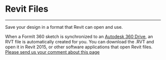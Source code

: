 # Revit Files

----

Save your design in a format that Revit can open and use.
 

When a FormIt 360 sketch is synchronized to an [Autodesk 360 Drive](https://360.autodesk.com), an RVT file is automatically created for you. You can download the .RVT and open it in Revit 2015, or other software applications that open Revit files.
[Please send us your comment about this page](#)